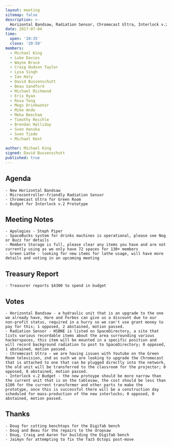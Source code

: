 ```yaml
---
layout: meeting
sitemap: false
description: >-
  Horizontal Bandsaw, Radiation Sensor, Chromecast Ultra, Interlock v.2
date: 2017-07-04
time:
  open: '20:35'
  close: '20:50'
members:
  - Michael King
  - Luke Davies
  - Wayne Bruce
  - Craig Hudson Taylor
  - Lysa Singh
  - Ian Haly
  - David Bussenschutt
  - Beau Sandford
  - Michael Richmond
  - Eris Ryan
  - Rosa Tong
  - Megs Drinkwater
  - Mike Ando
  - Meka Beecham
  - Timothy Reichle
  - Brendan Halliday
  - Sven Hanzka
  - Sven Tiede
  - Michael Kent
  
author: Michael King
signed: David Bussenschutt
published: true
---
```


## Agenda
    - New Horizontal Bandsaw
    - Microcontroller-friendly Radiation Sensor
    - Chromecast Ultra for Green Room
    - Budget for Interlock v.2 Prototype

## Meeting Notes
	- Apologies - Steph Piper
    - SpaceBucks system for drinks machines is operational, please see Nog or Buzz for details
    - Members Storage is full, please clear any items you have and are not currently using as we only have 72 spaces for 130+ members
    - Green Lathe - looking for new items for lathe usage, will have more details and voting in an upcoming meeting

## Treasury Report
 	- Treasurer reports $4300 to spend in budget

## Votes
	- Horizontal Bandsaw - a hydraulic unit that is an upgrade to the one we already have, Hare and Forbes can give us a discount due to our non-profit status, required in a hurry so we can't use grant money to pay for this; 1 opposed, 2 abstained, motion passed.
    - Radiation Sensor - HSBNE is listed on SpaceDirectory, a site that lists various recordable items about the area surrounding various hackerspaces, this item will be mounted in a specific position and will record background radiation to post to SpaceDirectory; 0 opposed, 1 abstained, motion passed.
    - Chromecast Ultra - we are having issues with Youtube on the Green Room television, znd as such we are looking to upgrade the Chromecast that is attached to one that can be plugged directly into the network, the old unit will be transferred to the classroom for the projector; 0 opposed, 0 abstained, motion passed.
    - Interlock v.2 Budget - the new protoype should be more narrow than the current unit that is on the tablesaw, the cost should be less than $100 for the current transformer and other parts to make the prototype, once this is successful there will be a construction day scheduled for mass-production of the new interlocks; 0 opposed, 0 abstained, motion passed.

## Thanks
	- Doug for cutting benchtops for the Digifab bench
    - Doug and Beau for the repairs to the dropsaw
    - Doug, Craig and Aaron for building the Digifab bench
    - Jaimyn for attempting to fix the Taz5 Octopi post-move